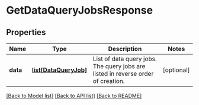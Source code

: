 # GetDataQueryJobsResponse

## Properties
Name | Type | Description | Notes
------------ | ------------- | ------------- | -------------
**data** | [**list[DataQueryJob]**](DataQueryJob.md) | List of data query jobs. The query jobs are listed in reverse order of creation.  | [optional] 

[[Back to Model list]](../README.md#documentation-for-models) [[Back to API list]](../README.md#documentation-for-api-endpoints) [[Back to README]](../README.md)

